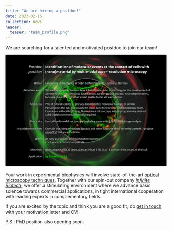 ```yaml
---
title: "We are hiring a postdoc!"
date: 2023-02-16
collection: news
header:
  teaser: 'team_profile.png'
---
```


We are searching for a talented and motivated postdoc to join our team! 

[![postdoc](/images/news_2302-postdoc.png)](/files/news/2023-02-16_postdoc.pdf)

Your work in experimental biophysics will involve state-of-the-art [optical microscopy techniques](/resources/). Together with our spin-out company [*Infinite Biotech*](http://www.infinite-biotech.com/), we offer a stimulating environment where we advance basic science towards commercial applications, in tight international cooperation with leading experts in complementary fields.

If you are excited by the topic and think you are a good fit, do [get in touch](/contact/) with your motivation letter and CV!

P.S.: PhD position also opening soon.